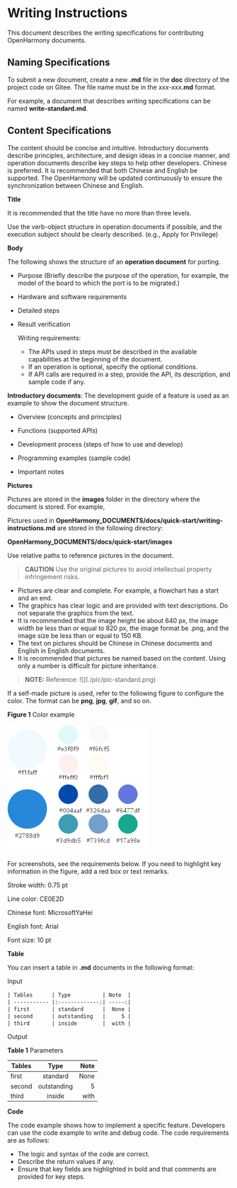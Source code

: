 # Writing Instructions

This document describes the writing specifications for contributing OpenHarmony documents.

## Naming Specifications

To submit a new document, create a new  **.md**  file in the  **doc**  directory of the project code on Gitee. The file name must be in the  _xxx-xxx_**.md**  format.

For example, a document that describes writing specifications can be named  **write-standard.md**.

## Content Specifications

The content should be concise and intuitive. Introductory documents describe principles, architecture, and design ideas in a concise manner, and operation documents describe key steps to help other developers. Chinese is preferred. It is recommended that both Chinese and English be supported. The OpenHarmony will be updated continuously to ensure the synchronization between Chinese and English.

**Title**

It is recommended that the title have no more than three levels.

Use the verb-object structure in operation documents if possible, and the execution subject should be clearly described. \(e.g., Apply for Privilege\)

**Body**

The following shows the structure of an  **operation document**  for porting.

-   Purpose \(Briefly describe the purpose of the operation, for example, the model of the board to which the port is to be migrated.\)

-   Hardware and software requirements

-   Detailed steps

-   Result verification

    Writing requirements:

    -   The APIs used in steps must be described in the available capabilities at the beginning of the document.
    -   If an operation is optional, specify the optional conditions.
    -   If API calls are required in a step, provide the API, its description, and sample code if any.


**Introductory documents**: The development guide of a feature is used as an example to show the document structure.

-   Overview \(concepts and principles\)

-   Functions \(supported APIs\)

-   Development process \(steps of how to use and develop\)

-   Programming examples \(sample code\)

-   Important notes


**Pictures**

Pictures are stored in the **images**  folder in the directory where the document is stored. For example,

Pictures used in  **OpenHarmony\_DOCUMENTS/docs/quick-start/writing-instructions.md**  are stored in the following directory:

**OpenHarmony\_DOCUMENTS/docs/quick-start/images**

Use relative paths to reference pictures in the document.

> **CAUTION** 
> Use the original pictures to avoid intellectual property infringement risks.

-   Pictures are clear and complete. For example, a flowchart has a start and an end.
-   The graphics has clear logic and are provided with text descriptions. Do not separate the graphics from the text.
-   It is recommended that the image height be about 640 px, the image width be less than or equal to 820 px, the image format be .png, and the image size be less than or equal to 150 KB.
-   The text on pictures should be Chinese in Chinese documents and English in English documents.
-   It is recommended that pictures be named based on the content. Using only a number is difficult for picture inheritance.

> **NOTE:** 
> Reference:
> !\[\]\(./pic/pic-standard.png\)

If a self-made picture is used, refer to the following figure to configure the color. The format can be  **png**,  **jpg**,  **gif**, and so on.

**Figure  1**  Color example

![](figures/color.png "color example")

For screenshots, see the requirements below. If you need to highlight key information in the figure, add a red box or text remarks.

Stroke width: 0.75 pt

Line color: CE0E2D

Chinese font: MicrosoftYaHei

English font: Arial

Font size: 10 pt

**Table**

You can insert a table in  **.md**  documents in the following format:

Input

```
| Tables      | Type          | Note  |
| ----------- |:-------------:| -----:|
| first       | standard      |  None |
| second      | outstanding   |     5 |
| third       | inside        |  with |
```

Output

**Table  1**  Parameters

| Tables |    Type     | Note |
| ------ | :---------: | ---: |
| first  |  standard   | None |
| second | outstanding |    5 |
| third  |   inside    | with |

**Code**

The code example shows how to implement a specific feature. Developers can use the code example to write and debug code. The code requirements are as follows:

-   The logic and syntax of the code are correct.
-   Describe the return values if any.
-   Ensure that key fields are highlighted in bold and that comments are provided for key steps.

